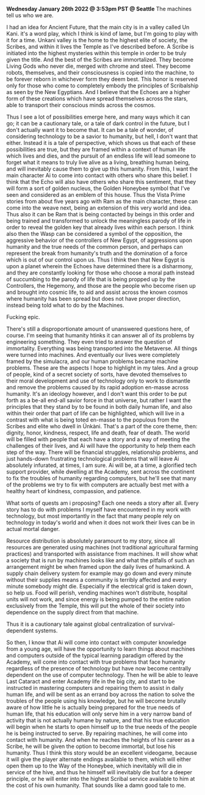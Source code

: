 **Wednesday January 26th 2022 @ 3:53pm PST @ Seattle**
The machines tell us who we are. 

I had an idea for Ancient Future, that the main city is in a valley called Un Kani. it's a word play, which I think is kind of lame, but I'm going to play with it for a time. Unkani valley is the home to the highest elite of society, the Scribes, and within it lives the Temple as I've described before. A Scribe is initiated into the highest mysteries within this temple in order to be truly given the title. And the best of the Scribes are immortalized. They become Living Gods who never die, merged with chrome and steel. They become robots, themselves, and their consciousness is copied into the machine, to be forever reborn in whichever form they deem best. This honor is reserved only for those who come to completely embody the principles of Scribalship as seen by the New Egyptians. And I believe that the Echoes are a higher form of these creations which have spread themselves across the stars, able to transport their conscious minds across the cosmos. 

Thus I see a lot of possibilities emerge here, and many ways which it can go; it can be a cautionary tale, or a tale of dark control in the future, but I don't actually want it to become that. It can be a tale of wonder, of considering technology to be a savior to humanity, but hell, I don't want that either. Instead it is a tale of perspective, which shows us that each of these possibilities are true, but they are framed within a context of human life which lives and dies, and the pursuit of an endless life will lead someone to forget what it means to truly live alive as a living, breathing human being, and will inevitably cause them to give up this humanity. From this, I want the main character Ai to come into contact with others who share this belief. I think that the Echo will also have others who share this sentiment, that they will form a sort of golden nucleus, the Golden Honeybee symbol that I've seen and considered as an emblem of this house. Thus the Vista Prime stories from about five years ago with Ram as the main character, these can come into the weave next, being an extension of this very world and idea. Thus also it can be Ram that is being contacted by beings in this order and being trained and transformed to unlock the meaningless parody of life in order to reveal the golden key that already lives within each person. I think also then the Wasp can be considered a symbol of the opposition, the aggressive behavior of the controllers of New Egypt, of aggressions upon humanity and the true needs of the common person, and perhaps can represent the break from humanity's truth and the domination of a force which is out of our control upon us. Thus I think then that New Egypt is upon a planet wherein the Echoes have determined there is a disharmony, and they are constantly looking for those who choose a moral path instead of succumbing to the parody of life that is being propped up by the Controllers, the Hegemony, and those are the people who become risen up and brought into cosmic life, to aid and assist across the known cosmos where humanity has been spread but does not have proper direction, instead being told what to do by the Machines. 

Fucking epic.

There's still a disproportionate amount of unanswered questions here, of course. I'm seeing that humanity htinks it can answer all of its problems by engineering something. They even tried to answer the question of immortality. Everything was being transported into the Metaverse. All things were turned into machines. And eventually our lives were completely framed by the simulacra, and our human problems became machine problems. These are the aspects I hope to highlight in my tales. And a group of people, kind of a secret society of sorts, have devoted themselves to their moral development and use of technology only to work to dismantle and remove the problems caused by its rapid adoption en-masse across humanity. It's an ideology however, and I don't want this order to be put forth as a be-all end-all savior force in that universe, but rather I want the principles that they stand by to be found in both daily human life, and also within their order that part of life can be highlighted, which will live in a contrast with what is being toted en-masse to the populous from the Scribes and elite who dwell in Ünkàni. That's a part of the core theme, then: dignity, honor, kindness, respect, life and death, fear of death. The world will be filled with people that each have a story and a way of meeting the challenges of their lives, and Ai will have the opportunity to help them each step of the way. There will be financial struggles, relationship problems, and just hands-down frustrating technological problems that will leave Ai absolutely infurated, at times, I am sure. Ai will be, at a time, a glorified tech support provider, while dwelling at the Academy, sent across the continent to fix the troubles of humanity regarding computers, but he'll see that many of the problems we try to fix with computers are actually best met with a healthy heart of kindness, compassion, and patience. 

What sorts of quests am i proposing? Each one needs a story after all. Every story has to do with problems I myself have encountered in my work with technology, but most importantly in the fact that many people rely on technology in today's world and when it does not work their lives can be in actual mortal danger. 

Resource distribution is absolutely paramount to my story, since all resources are generated using machines (not traditional agricultural farming practices) and transported with assistance from machines. It will show what a society that is run by machines looks like and what the pitfalls of such an arrangement might be when framed upon the daily lives of humankind. A supply chain delivery system for example may go down and every minute without their supplies means a community is terribly affected and every minute somebody might die. Especially if the electrical grid is taken down, so help us. Food will perish, vending machines won't distribute, hospital units will not work, and since energy is being pumped to the entire nation exclusively from the Temple, this will put the whole of their society into dependence on the supply direct from that machine.

Thus it is a cautionary tale against global centralization of survival-dependent systems.

So then, I know that Ai will come into contact with computer knowledge from a young age, will have the opportunity to learn things about machines and computers outside of the typical learning paradigm offered by the Academy, will come into contact with true problems that face humanity regardless of the presence of technology but have now become centrally dependent on the use of computer technology. Then he will be able to leave Last Cataract and enter Academy life in the big city, and start to be instructed in mastering computers and repairing them to assist in daily human life, and will be sent as an errand boy across the nation to solve the troubles of the people using his knowledge, but he will become brutally aware of how little he is actually being prepared for the true needs of human life, that his education will only serve him in a very narrow band of activity that is not actually humane by nature, and that his true education will begin when he starts to open himself up to the true needs of the people he is being instructed to serve. By repairing machines, he will come into contact with humanity. And when he reaches the heights of his career as a Scribe, he will be given the option to become immortal, but lose his humanity. Thus I think this story would be an excellent videogame, because it will give the player alternate endings available to them, which will either open them up to the Way of the Honeybee, which inevitably will die in service of the hive, and thus he himself will inevitably die but for a deeper principle, or he will enter into the highest Scribal service available to him at the cost of his own humanity. That sounds like a damn good tale to me.